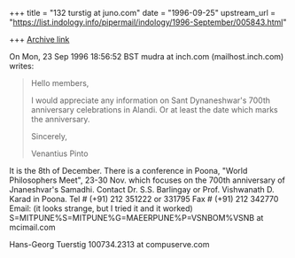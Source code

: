+++
title = "132 turstig at juno.com"
date = "1996-09-25"
upstream_url = "https://list.indology.info/pipermail/indology/1996-September/005843.html"

+++
[Archive link](https://list.indology.info/pipermail/indology/1996-September/005843.html)

On Mon, 23 Sep 1996 18:56:52 BST mudra at inch.com (mailhost.inch.com)
writes:
>Hello members,
>
>I would appreciate any information on Sant Dynaneshwar's 700th 
>anniversary
>celebrations in Alandi. Or at least the date which marks the 
>anniversary.
>
>Sincerely,
>
>Venantius Pinto
>

It is the 8th of December. There is a conference in Poona, "World
Philosophers Meet", 23-30 Nov. which focuses on the 700th anniversary of
Jnaneshvar's Samadhi.
Contact Dr. S.S. Barlingay or Prof. Vishwanath D. Karad  in Poona. 
Tel # (+91) 212 351222 or 331795
Fax # (+91) 212 342770
Email: (it looks strange, but I tried it and it worked)
S=MITPUNE%S=MITPUNE%G=MAEERPUNE%P=VSNBOM%VSNB at mcimail.com

Hans-Georg Tuerstig
100734.2313 at compuserve.com




